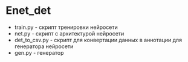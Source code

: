 # Enet_det
* train.py - скрипт тренировки нейросети
* net.py - скрипт с архитектурой нейросети
* det_to_csv.py - скрипт для конвертации данных в аннотации для генератора нейросети
* gen.py - генератор 
